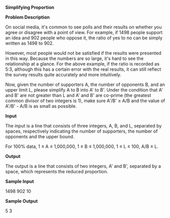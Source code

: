 **Simplifying Proportion**

**Problem Description**

On social media, it's common to see polls and their results on whether you agree or disagree with a point of view. For example, if 1498 people support an idea and 902 people who oppose it, the ratio of yes to no can be simply written as 1498 to 902.

However, most people would not be satisfied if the results were presented in this way. Because the numbers are so large, it's hard to see the relationship at a glance. For the above example, if the ratio is recorded as 5:3, although this has a certain error with the real results, it can still reflect the survey results quite accurately and more intuitively.

Now, given the number of supporters A, the number of opponents B, and an upper limit L, please simplify A to B into A' to B'. Under the condition that A' and B' are not greater than L and A' and B' are co-prime (the greatest common divisor of two integers is 1), make sure A'/B' ≥ A/B and the value of A'/B' - A/B is as small as possible.

**Input**

The input is a line that consists of three integers, A, B, and L, separated by spaces, respectively indicating the number of supporters, the number of opponents and the upper bound.

For 100% data, 1 ≤ A ≤ 1,000,000, 1 ≤ B ≤ 1,000,000, 1 ≤ L ≤ 100, A/B ≤ L.

**Output**

The output is a line that consists of two integers, A' and B', separated by a space, which represents the reduced proportion.

**Sample Input**

1498 902 10

**Sample Output**

5 3
